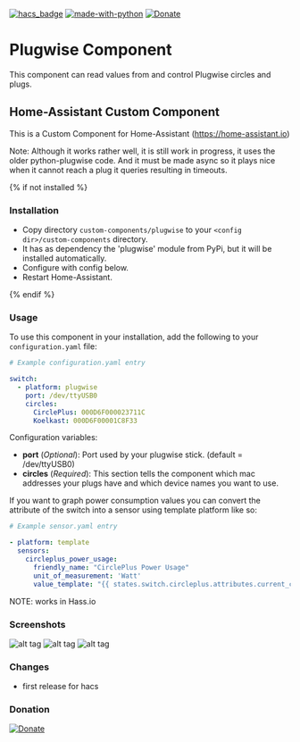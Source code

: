 [![hacs_badge](https://img.shields.io/badge/HACS-Custom-orange.svg)](https://github.com/custom-components/hacs)  [![made-with-python](https://img.shields.io/badge/Made%20with-Python-1f425f.svg)](https://www.python.org/) [![Donate](https://img.shields.io/badge/Donate-PayPal-green.svg)](https://www.paypal.me/cyberjunkynl/)

# Plugwise Component
This component can read values from and control Plugwise circles and plugs.

## Home-Assistant Custom Component
This is a Custom Component for Home-Assistant (https://home-assistant.io)

Note:
Although it works rather well, it is still work in progress, it uses the older python-plugwise code.
And it must be made async so it plays nice when it cannot reach a plug it queries resulting in timeouts.

{% if not installed %}

### Installation

- Copy directory `custom-components/plugwise` to your `<config dir>/custom-components` directory.
- It has as dependency the 'plugwise' module from PyPi, but it will be installed automatically.
- Configure with config below.
- Restart Home-Assistant.

{% endif %}

### Usage
To use this component in your installation, add the following to your `configuration.yaml` file:

```yaml
# Example configuration.yaml entry

switch:
  - platform: plugwise
    port: /dev/ttyUSB0
    circles:
      CirclePlus: 000D6F000023711C
      Koelkast: 000D6F00001C8F33
```

Configuration variables:

- **port** (*Optional*): Port used by your plugwise stick. (default = /dev/ttyUSB0)
- **circles** (*Required*): This section tells the component which mac addresses your plugs have and which device names you want to use.

If you want to graph power consumption values you can convert the attribute of the switch into a sensor using template platform like so:


```yaml
# Example sensor.yaml entry

- platform: template
  sensors:
    circleplus_power_usage:
      friendly_name: "CirclePlus Power Usage"
      unit_of_measurement: 'Watt'
      value_template: "{{ states.switch.circleplus.attributes.current_consumption }}"
```
NOTE: works in Hass.io

### Screenshots
![alt tag](https://github.com/cyberjunky/home-assistant-plugwise/blob/master/screenshots/plugwise-switches.png?raw=true "Screenshot Plugwise Switches")
![alt tag](https://github.com/cyberjunky/home-assistant-plugwise/blob/master/screenshots/plugwise-switch.png?raw=true  "Screenshot Plugwise Switch")
![alt tag](https://github.com/cyberjunky/home-assistant-plugwise/blob/master/screenshots/plugwise-graph.png?raw=true  "Screenshot Plugwise Graph")

### Changes
* first release for hacs

### Donation
[![Donate](https://img.shields.io/badge/Donate-PayPal-green.svg)](https://www.paypal.me/cyberjunkynl/)
